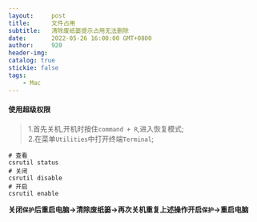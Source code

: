 ```yaml
---
layout:     post
title:      文件占用
subtitle:  	清除废纸篓提示占用无法删除
date:       2022-05-26 16:00:00 GMT+0800
author:     920
header-img: 
catalog: true
stickie: false
tags:
    - Mac
---
```


#### 使用超级权限

>1.首先关机,开机时按住`command + R`,进入恢复模式;  
2.在菜单`Utilities`中打开终端`Terminal`;  
```
# 查看
csrutil status
# 关闭
csrutil disable  
# 开启 
csrutil enable
```

**关闭`保护`后重启电脑->清除废纸篓->再次关机重复上述操作开启`保护`->重启电脑**
